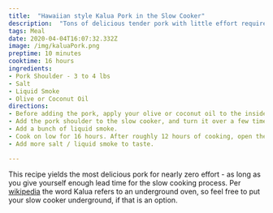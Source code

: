 ```yaml
---
title:  "Hawaiian style Kalua Pork in the Slow Cooker"
description:  "Tons of delicious tender pork with little effort required"
tags: Meal
date: 2020-04-04T16:07:32.332Z
image: /img/kaluaPork.png
preptime: 10 minutes
cooktime: 16 hours
ingredients:
- Pork Shoulder - 3 to 4 lbs
- Salt
- Liquid Smoke
- Olive or Coconut Oil
directions:
- Before adding the pork, apply your olive or coconut oil to the inside of your slow cooker. Add generous amounts of salt to bottom of your slow cooker.
- Add the pork shoulder to the slow cooker, and turn it over a few times to cover it with the salt you added to the basin. Add more salt as you see fit. 
- Add a bunch of liquid smoke.
- Cook on low for 16 hours. After roughly 12 hours of cooking, open the lid and shred the pork with a fork. 
- Add more salt / liquid smoke to taste. 

---
```


This recipe yields the most delicious pork for nearly zero effort - as long as you give yourself enough lead time for the slow cooking process. Per [wikipedia](https://en.wikipedia.org/wiki/K%C4%81lua) the word Kalua refers to an underground oven, so feel free to put your slow cooker underground, if that is an option. 